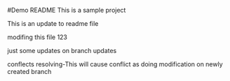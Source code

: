 #Demo README
This is a sample project

This is an update to readme file

modifing this file 123

just some updates on branch updates 

conflects resolving-This will cause conflict as doing modification on newly created branch




